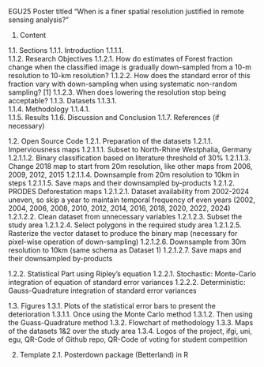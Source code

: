 EGU25 Poster titled “When is a finer spatial resolution justified in remote sensing analysis?”

1.	Content

1.1.	Sections
  1.1.1.	 Introduction
    1.1.1.1.	
  1.1.2.	Research Objectives
    1.1.2.1.	How do estimates of Forest fraction change when the classified image is gradually down-sampled from a 10-m resolution to 10-km resolution? 
    1.1.2.2.	How does the standard error of this fraction vary with down-sampling when using systematic non-random sampling? [1]
    1.1.2.3.	When does lowering the resolution stop being acceptable? 
  1.1.3.	Datasets
    1.1.3.1.	
  1.1.4.	Methodology
    1.1.4.1.	
  1.1.5.	Results
  1.1.6.	Discussion and Conclusion
  1.1.7.	References (if necessary)

1.2.	Open Source Code
  1.2.1.	Preparation of the datasets
    1.2.1.1.	Imperviousness maps
      1.2.1.1.1.	Subset to North-Rhine Westphalia, Germany
      1.2.1.1.2.	Binary classification based on literature threshold of 30%
      1.2.1.1.3.	Change 2018 map to start from 20m resolution, like other maps from 2006, 2009, 2012, 2015
      1.2.1.1.4.	Downsample from 20m resolution to 10km in steps
      1.2.1.1.5.	Save maps and their downsampled by-products
    1.2.1.2.	PRODES Deforestation maps
      1.2.1.2.1.	Dataset availability from 2002-2024 uneven, so skip a year to maintain temporal frequency of even years (2002, 2004, 2006, 2008, 2010, 2012, 2014, 2016, 2018, 2020, 2022, 2024)
      1.2.1.2.2.	Clean dataset from unnecessary variables
      1.2.1.2.3.	Subset the study area
      1.2.1.2.4.	Select polygons in the required study area
      1.2.1.2.5.	Rasterize the vector dataset to produce the binary map (necessary for pixel-wise operation of down-sampling)
      1.2.1.2.6.	Downsample from 30m resolution to 10km (same schema as Dataset 1)
      1.2.1.2.7.	Save maps and their downsampled by-products
  
  1.2.2.	Statistical Part using Ripley’s equation
    1.2.2.1.	Stochastic: Monte-Carlo integration of equation of standard error variances
    1.2.2.2.	Deterministic: Gauss-Quadrature integration of standard error variances

1.3.	Figures
  1.3.1.	Plots of the statistical error bars to present the deterioration
    1.3.1.1.	Once using the Monte Carlo method
    1.3.1.2.	Then using the Guass-Quadrature method
  1.3.2.	Flowchart of methodology
  1.3.3.	 Maps of the datasets 1&2 over the study area
  1.3.4.	Logos of the project, ifgi, uni, egu, QR-Code of Github repo, QR-Code of voting for student competition

2.	Template
  2.1.	Posterdown package (Betterland) in R
